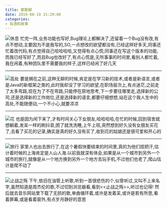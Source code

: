 ```yaml
---
title: 歇歇脚
date: 2019-08-19 15:29:00
categories: 
- 有酒和故事
---
```

![休息](https://cdn.jsdelivr.net/gh/YangAnLin/images/copy_20201213152408.jpeg)
忙完一阵,业务功能也写好,Bug理论上都解决了,还留着一个Bug没有改,有点不想动,主要因为不是我写的,SO,一点想改的欲望都没有,已经这样好多天,同事还忙着改代码,有点觉得自己哈哈哈哈,又觉得有点心慌;同事还在写这个版本的功能,而我已经写好了,而且Bug也改好了,有点心慌是,无所事事的时间里,看别人都忙着,我在闲着,有种团队里不需要我的样子,这样已经闲了好几天
<!-- more -->

---

![高处](https://cdn.jsdelivr.net/gh/YangAnLin/images/copy_20201213152419.jpeg)
要是搁在之前,这种无聊的时候,肯定是在学习新的技术,或者是新语言,或者是Java的新框架之类的,此时我却没了学习的欲望,在职场层次上,有点迷茫,之前走了太多弯路,现在为了不在弯路,只能停在原地思考,下一步要往哪里走,选择新的公司,还是选择新的工作岗位,还是选择新的语言,都要仔细想想,站在这个我人生中的高处,不能随便动,一个不小心,就要凉凉

---

![花](https://cdn.jsdelivr.net/gh/YangAnLin/images/copy_20201213152429.png)
也是因为闲下来了,才有时间关心下女朋友,哈哈哈哈,在忙的时候,回到宿舍就想躺着,发呆一样的刷抖音,困了就洗洗睡,上午上班,突然想到好久没有女朋友买花了,去看了买花的记录,确实是真的好久没有买了,收到花的姑娘还是很可爱和开心的

---

![旅行](https://cdn.jsdelivr.net/gh/YangAnLin/images/copy_20201213152437.png)
家里人也出去旅行了,在这个暑假快要结束的时间里,真的为他们捏把汗,估计着时候的上海肯定是人山人海.以前我就深有体会,如果是从一个城市到另外一个城市的旅行,就像是从一个地方换到另外一个地方去玩手机,不过他们也老了,爬山估计是爬不动了

---

![止战之殇](https://cdn.jsdelivr.net/gh/YangAnLin/images/copy_20201213152446.jpeg)
下午,依旧在油管上听歌,听到一首很悲伤的个,似曾听过,又叫不上来名字,虽然知道是周杰伦的歌,不过切到浏览器看,看到<<止战之殇>>,听过也记得! 然后就去音乐网站里下载了无损的歌,单曲循环着,或许是发着呆,或许是若有所思,看着屏幕,或是看着窗外,有点岁月静好的意思